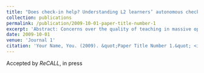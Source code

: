 ```yaml
---
title: "Does check-in help? Understanding L2 learners’ autonomous check-in behavior in an English language MOOC through learning analytics"
collection: publications
permalink: /publication/2009-10-01-paper-title-number-1
excerpt: 'Abstract: Concerns over the quality of teaching in massive open online courses devoted to language learning (LMOOCs) have prompted extensive research on learning behavior in such courses. The purpose of this study is to gain a better understanding of autonomous learning check-ins: a novel learning behavior that has not been studied in previous LMOOC research. The key aims of this research effort are, first, to describe what overall checking-in behavior looks like in a large-scale class, and secondly, to test its effects on other learning behaviors, course completion, and learning outcomes. Using learning analytics among a sample of 11,293 learners, we found that just 6.2% (n=699) autonomously engaged in check-in behavior focused on their learning progress, and that the content that learners chose to check-in varied with context and with which language skills they were seeking to acquire. We further found 1) a positive association between this check-in behavior and completion of the course; 2) that students who chose to check-in showed relatively lower grades in unit quizzes, especially at their early stage of learning, but outperformed the non-check-in group significantly in final scores; and 3) that those who checked in engaged with a significantly wider array of in-class learning components than those who did not, forming a wider system of language learning experiences. Taken together, these results confirm that check-in behavior can aid the process of learning in an LMOOC, and further suggest this behavior’s wider potential for self-directed autonomous online learning. We thus recommend that learning check-ins be formally incorporated into LMOOC education by both instructors and learning-platform designers.'
date: 2009-10-01
venue: 'Journal 1'
citation: 'Your Name, You. (2009). &quot;Paper Title Number 1.&quot; <i>Journal 1</i>. 1(2).'
---
```

Accepted by *ReCALL*, in press



